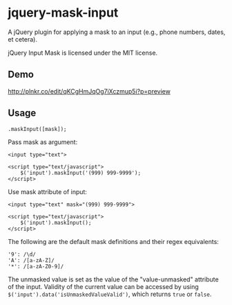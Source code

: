 jquery-mask-input
=================

A jQuery plugin for applying a mask to an input (e.g., phone numbers, dates, et cetera).

jQuery Input Mask is licensed under the MIT license.

## Demo
http://plnkr.co/edit/qKCgHmJqOg7iXczmup5i?p=preview


## Usage
	.maskInput([mask]);

Pass mask as argument:

	<input type="text">
	
	<script type="text/javascript">
		$('input').maskInput('(999) 999-9999');
	</script>
	
Use mask attribute of input:

	<input type="text" mask="(999) 999-9999">
	
	<script type="text/javascript">
		$('input').maskInput();
	</script>
	
The following are the default mask definitions and their regex equivalents:

    '9': /\d/
    'A': /[a-zA-Z]/
    '*': /[a-zA-Z0-9]/

The unmasked value is set as the value of the "value-unmasked" attribute of the input. Validity of the current value can be accessed by using ``$('input').data('isUnmaskedValueValid')``, which returns ``true`` or ``false``.